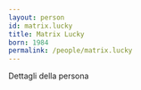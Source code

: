 ```yaml
---
layout: person
id: matrix.lucky
title: Matrix Lucky
born: 1984
permalink: /people/matrix.lucky
---
```


Dettagli della persona 